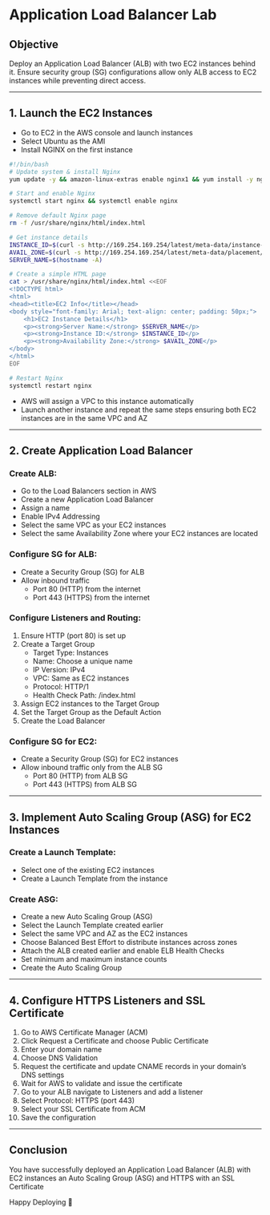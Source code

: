 # Application Load Balancer Lab

## Objective
Deploy an Application Load Balancer (ALB) with two EC2 instances behind it. Ensure security group (SG) configurations allow only ALB access to EC2 instances while preventing direct access.

---

## 1. Launch the EC2 Instances
- Go to EC2 in the AWS console and launch instances
- Select Ubuntu as the AMI
- Install NGINX on the first instance

```bash
#!/bin/bash
# Update system & install Nginx
yum update -y && amazon-linux-extras enable nginx1 && yum install -y nginx -y

# Start and enable Nginx
systemctl start nginx && systemctl enable nginx

# Remove default Nginx page
rm -f /usr/share/nginx/html/index.html

# Get instance details
INSTANCE_ID=$(curl -s http://169.254.169.254/latest/meta-data/instance-id)
AVAIL_ZONE=$(curl -s http://169.254.169.254/latest/meta-data/placement/availability-zone)
SERVER_NAME=$(hostname -A)

# Create a simple HTML page
cat > /usr/share/nginx/html/index.html <<EOF
<!DOCTYPE html>
<html>
<head><title>EC2 Info</title></head>
<body style="font-family: Arial; text-align: center; padding: 50px;">
    <h1>EC2 Instance Details</h1>
    <p><strong>Server Name:</strong> $SERVER_NAME</p>
    <p><strong>Instance ID:</strong> $INSTANCE_ID</p>
    <p><strong>Availability Zone:</strong> $AVAIL_ZONE</p>
</body>
</html>
EOF

# Restart Nginx
systemctl restart nginx
```

- AWS will assign a VPC to this instance automatically
- Launch another instance and repeat the same steps ensuring both EC2 instances are in the same VPC and AZ

---

## 2. Create Application Load Balancer
### Create ALB:
- Go to the Load Balancers section in AWS
- Create a new Application Load Balancer
- Assign a name
- Enable IPv4 Addressing
- Select the same VPC as your EC2 instances
- Select the same Availability Zone where your EC2 instances are located

### Configure SG for ALB:
- Create a Security Group (SG) for ALB
- Allow inbound traffic
  - Port 80 (HTTP) from the internet
  - Port 443 (HTTPS) from the internet

### Configure Listeners and Routing:
1. Ensure HTTP (port 80) is set up
2. Create a Target Group
   - Target Type: Instances
   - Name: Choose a unique name
   - IP Version: IPv4
   - VPC: Same as EC2 instances
   - Protocol: HTTP/1
   - Health Check Path: /index.html
3. Assign EC2 instances to the Target Group
4. Set the Target Group as the Default Action
5. Create the Load Balancer

### Configure SG for EC2:
- Create a Security Group (SG) for EC2 instances
- Allow inbound traffic only from the ALB SG
  - Port 80 (HTTP) from ALB SG
  - Port 443 (HTTPS) from ALB SG

---

## 3. Implement Auto Scaling Group (ASG) for EC2 Instances
### Create a Launch Template:
- Select one of the existing EC2 instances
- Create a Launch Template from the instance

### Create ASG:
- Create a new Auto Scaling Group (ASG)
- Select the Launch Template created earlier
- Select the same VPC and AZ as the EC2 instances
- Choose Balanced Best Effort to distribute instances across zones
- Attach the ALB created earlier and enable ELB Health Checks
- Set minimum and maximum instance counts
- Create the Auto Scaling Group

---

## 4. Configure HTTPS Listeners and SSL Certificate
1. Go to AWS Certificate Manager (ACM)
2. Click Request a Certificate and choose Public Certificate
3. Enter your domain name
4. Choose DNS Validation
5. Request the certificate and update CNAME records in your domain’s DNS settings
6. Wait for AWS to validate and issue the certificate
7. Go to your ALB navigate to Listeners and add a listener
8. Select Protocol: HTTPS (port 443)
9. Select your SSL Certificate from ACM
10. Save the configuration

---

## Conclusion
You have successfully deployed an Application Load Balancer (ALB) with EC2 instances an Auto Scaling Group (ASG) and HTTPS with an SSL Certificate

Happy Deploying 🚀
